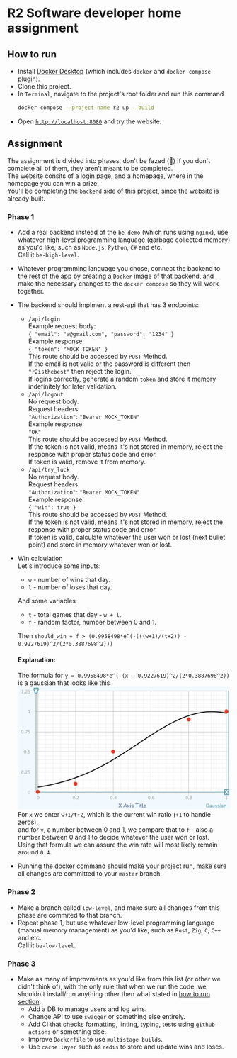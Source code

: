# R2 Software developer home assignment
## How to run
* Install [Docker Desktop](https://www.docker.com/products/docker-desktop/) (which includes `docker` and `docker compose` plugin).
* Clone this project.
* In `Terminal`, navigate to the project's root folder and run this command
  ```sh
  docker compose --project-name r2 up --build
  ```
* Open [`http://localhost:8080`](http://localhost:8080) and try the website.

## Assignment
The assignment is divided into phases, don't be fazed (🥁) if you don't complete all of them, they aren't meant to be completed.  
The website consits of a login page, and a homepage, where in the homepage you can win a prize.  
You'll be completing the `backend` side of this project, since the website is already built.

### Phase 1
* Add a real backend instead of the `be-demo` (which runs using `nginx`), use whatever high-level programming language (garbage collected memory) as you'd like, such as `Node.js`, `Python`, `C#` and etc.  
Call it `be-high-level`.
* Whatever programming language you chose, connect the backend to the rest of the app by creating a `Docker` image of that backend, and make the necessary changes to the `docker compose` so they will work together.  
* The backend should implment a rest-api that has 3 endpoints:
    * `/api/login`  
    Example request body:  
    `{ "email": "a@gmail.com", "password": "1234" }`  
    Example response:  
    `{ "token": "MOCK_TOKEN" }`  
    This route should be accessed by `POST` Method.  
    If the email is not valid or the password is different then `"r2isthebest"` then reject the login.  
    If logins correctly, generate a random `token` and store it memory indefinitely for later validation.  
    * `/api/logout`  
    No request body.  
    Request headers:  
    `"Authorization"`: `"Bearer MOCK_TOKEN"`  
    Example response:  
    `"OK"`  
    This route should be accessed by `POST` Method.  
    If the token is not valid, means it's not stored in memory, reject the response with proper status code and error.  
    If token is valid, remove it from memory.  
    * `/api/try_luck`  
    No request body.  
    Request headers:  
    `"Authorization"`: `"Bearer MOCK_TOKEN"`  
    Example response:  
    `{ "win": true }`  
    This route should be accessed by `POST` Method.  
    If the token is not valid, means it's not stored in memory, reject the response with proper status code and error.  
    If token is valid, calculate whatever the user won or lost (next bullet point) and store in memory whatever won or lost.  
* Win calculation  
  Let's introduce some inputs:
    * `w` - number of wins that day.
    * `l` - number of loses that day.  

  And some variables
    * `t` - total games that day - `w + l`.  
    * `f` - random factor, number between 0 and 1.  
  
  Then `should_win = f > (0.9958498*e^(-(((w+1)/(t+2)) - 0.9227619)^2/(2*0.3887698^2)))`  
  #### Explanation:  
  The formula for `y = 0.9958498*e^(-(x - 0.9227619)^2/(2*0.3887698^2))` is a gaussian that looks like this
  ![](./images/2023-09-10-13-18-48.png)  
  For `x` we enter `w+1/t+2`, which is the current win ratio (`+1` to handle zeros),  
  and for `y`, a number between 0 and 1, we compare that to `f` - also a number between 0 and 1 to decide whatever the user won or lost.  
  Using that formula we can assure the win rate will most likely remain around `0.4`. 
* Running the [docker command](#how-to-run) should make your project run, make sure all changes are committed to your `master` branch.


### Phase 2
* Make a branch called `low-level`, and make sure all changes from this phase are commited to that branch.
* Repeat phase 1, but use whatever low-level programming language (manual memory management) as you'd like, such as `Rust`, `Zig`, `C`, `C++` and etc.  
Call it `be-low-level`.

### Phase 3
* Make as many of improvments as you'd like from this list (or other we didn't think of), with the only rule that when we run the code, we shouldn't install/run anything other then what stated in [how to run section](#how-to-run):  
  * Add a DB to manage users and log wins.  
  * Change API to use `swagger` or something else entirely.  
  * Add CI that checks formatting, linting, typing, tests using `github-actions` or something else.
  * Improve `Dockerfile` to use `multistage builds`.  
  * Use `cache layer` such as `redis` to store and update wins and loses.  

